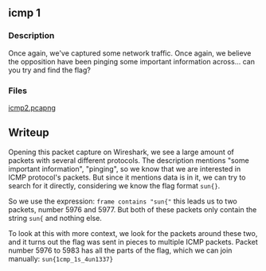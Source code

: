 ## icmp 1
### Description
Once again, we've captured some network traffic. Once again, we believe the opposition have been pinging some important information across... can you try and find the flag?
### Files
[icmp2.pcapng](./icmp2.pcapng)

## Writeup
Opening this packet capture on Wireshark, we see a large amount of packets with several different protocols.
The description mentions "some important information", "pinging", so we know that we are interested in ICMP protocol's packets.
But since it mentions data is in it, we can try to search for it directly, considering we know the flag format `sun{}`.

So we use the expression: `frame contains "sun{"`
this leads us to two packets, number 5976 and 5977.
But both of these packets only contain the string `sun{` and nothing else.

To look at this with more context, we look for the packets around these two, and it turns out the flag was sent in pieces to multiple ICMP packets. Packet number 5976 to 5983 has all the parts of the flag, which we can join manually:
`sun{1cmp_1s_4un1337}`